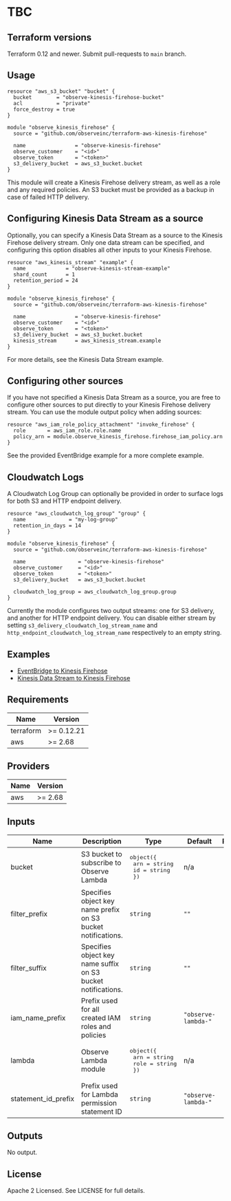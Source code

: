 # TBC

## Terraform versions

Terraform 0.12 and newer. Submit pull-requests to `main` branch.

## Usage

```hcl
resource "aws_s3_bucket" "bucket" {
  bucket        = "observe-kinesis-firehose-bucket"
  acl           = "private"
  force_destroy = true
}

module "observe_kinesis_firehose" {
  source = "github.com/observeinc/terraform-aws-kinesis-firehose"

  name                = "observe-kinesis-firehose"
  observe_customer    = "<id>"
  observe_token       = "<token>"
  s3_delivery_bucket  = aws_s3_bucket.bucket
}
```

This module will create a Kinesis Firehose delivery stream, as well as a role
and any required policies. An S3 bucket must be provided as a backup in case of
failed HTTP delivery.

## Configuring Kinesis Data Stream as a source

Optionally, you can specify a Kinesis Data Stream as a source to the Kinesis Firehose delivery stream. Only one data stream can be specified, and configuring this option disables all other inputs to your Kinesis Firehose.

```hcl
resource "aws_kinesis_stream" "example" {
  name             = "observe-kinesis-stream-example"
  shard_count      = 1
  retention_period = 24
}

module "observe_kinesis_firehose" {
  source = "github.com/observeinc/terraform-aws-kinesis-firehose"

  name                = "observe-kinesis-firehose"
  observe_customer    = "<id>"
  observe_token       = "<token>"
  s3_delivery_bucket  = aws_s3_bucket.bucket
  kinesis_stream      = aws_kinesis_stream.example
}
```

For more details, see the Kinesis Data Stream example.

## Configuring other sources

If you have not specified a Kinesis Data Stream as a source, you are free to configure other sources to put directly to your Kinesis Firehose delivery stream. You can use the module output policy when adding sources:

```hcl
resource "aws_iam_role_policy_attachment" "invoke_firehose" {
  role       = aws_iam_role.role.name
  policy_arn = module.observe_kinesis_firehose.firehose_iam_policy.arn
}
```

See the provided EventBridge example for a more complete example.


## Cloudwatch Logs

A Cloudwatch Log Group can optionally be provided in order to surface logs for
both S3 and HTTP endpoint delivery.

```hcl
resource "aws_cloudwatch_log_group" "group" {
  name              = "my-log-group"
  retention_in_days = 14
}

module "observe_kinesis_firehose" {
  source = "github.com/observeinc/terraform-aws-kinesis-firehose"

  name                 = "observe-kinesis-firehose"
  observe_customer     = "<id>"
  observe_token        = "<token>"
  s3_delivery_bucket   = aws_s3_bucket.bucket

  cloudwatch_log_group = aws_cloudwatch_log_group.group
}
```

Currently the module configures two output streams: one for S3 delivery, and another for HTTP endpoint delivery. You can disable either stream by setting `s3_delivery_cloudwatch_log_stream_name` and `http_endpoint_cloudwatch_log_stream_name` respectively to an empty string.

## Examples

* [EventBridge to Kinesis Firehose](https://github.com/observeinc/terraform-aws-kinesis-firehose/tree/main/examples/eventbridge)
* [Kinesis Data Stream to Kinesis Firehose](https://github.com/observeinc/terraform-aws-kinesis-firehose/tree/main/examples/kinesis)

<!-- BEGINNING OF PRE-COMMIT-TERRAFORM DOCS HOOK -->
## Requirements

| Name | Version |
|------|---------|
| terraform | >= 0.12.21 |
| aws | >= 2.68 |

## Providers

| Name | Version |
|------|---------|
| aws | >= 2.68 |

## Inputs

| Name | Description | Type | Default | Required |
|------|-------------|------|---------|:--------:|
| bucket | S3 bucket to subscribe to Observe Lambda | <pre>object({<br>    arn = string<br>    id  = string<br>  })</pre> | n/a | yes |
| filter\_prefix | Specifies object key name prefix on S3 bucket notifications. | `string` | `""` | no |
| filter\_suffix | Specifies object key name suffix on S3 bucket notifications. | `string` | `""` | no |
| iam\_name\_prefix | Prefix used for all created IAM roles and policies | `string` | `"observe-lambda-"` | no |
| lambda | Observe Lambda module | <pre>object({<br>    arn  = string<br>    role = string<br>  })</pre> | n/a | yes |
| statement\_id\_prefix | Prefix used for Lambda permission statement ID | `string` | `"observe-lambda-"` | no |

## Outputs

No output.

<!-- END OF PRE-COMMIT-TERRAFORM DOCS HOOK -->

## License

Apache 2 Licensed. See LICENSE for full details.
